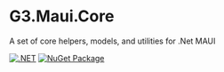 # G3.Maui.Core
A set of core helpers, models, and utilities for .Net MAUI

[![.NET](https://github.com/joshuaquiz/G3.Maui.Core/actions/workflows/dotnet.yml/badge.svg)](https://github.com/joshuaquiz/G3.Maui.Core/actions/workflows/dotnet.yml) [![NuGet Package](https://github.com/joshuaquiz/G3.Maui.Core/actions/workflows/nuget.yml/badge.svg)](https://www.nuget.org/packages/G3Software.Net.Maui.Core/)
